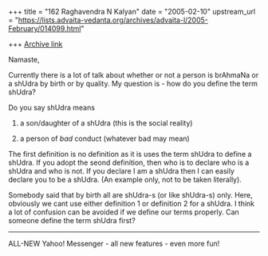 +++
title = "162 Raghavendra N Kalyan"
date = "2005-02-10"
upstream_url = "https://lists.advaita-vedanta.org/archives/advaita-l/2005-February/014099.html"

+++
[Archive link](https://lists.advaita-vedanta.org/archives/advaita-l/2005-February/014099.html)


Namaste,

Currently there is a lot of talk about whether or not a person is brAhmaNa or a shUdra by birth or by quality. My question is - how do you define the term shUdra? 

Do you say shUdra means

1. a son/daughter of a shUdra  (this is the social reality)

2. a person of *bad* conduct (whatever bad may mean)

The first definition is no definition as it is uses the term shUdra to define a shUdra. If you adopt the seond definition, then who is to declare who is a shUdra and who is not. If you declare I am a shUdra then I can easily declare you to be a shUdra. (An example only, not to be taken literally).

Somebody said that by birth all are shUdra-s (or like shUdra-s) only. Here, obviously we cant use either definition 1 or definition 2 for a shUdra. I think a lot of confusion can be avoided if we define our terms properly. Can someone define the term shUdra first? 


---------------------------------
 ALL-NEW Yahoo! Messenger - all new features - even more fun!  

